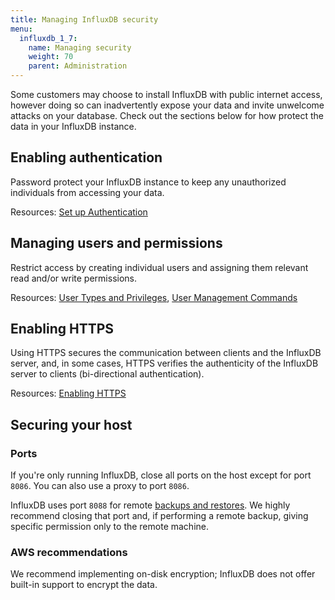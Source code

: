 ```yaml
---
title: Managing InfluxDB security
menu:
  influxdb_1_7:
    name: Managing security
    weight: 70
    parent: Administration
---
```


Some customers may choose to install InfluxDB with public internet access, however
doing so can inadvertently expose your data and invite unwelcome attacks on your database.
Check out the sections below for how protect the data in your InfluxDB instance.

## Enabling authentication

Password protect your InfluxDB instance to keep any unauthorized individuals
from accessing your data.

Resources:
[Set up Authentication](/influxdb/v1.7/administration/authentication_and_authorization/#set-up-authentication)

## Managing users and permissions

Restrict access by creating individual users and assigning them relevant
read and/or write permissions.

Resources:
[User Types and Privileges](/influxdb/v1.7/administration/authentication_and_authorization/#user-types-and-privileges),
[User Management Commands](/influxdb/v1.7/administration/authentication_and_authorization/#user-management-commands)

## Enabling HTTPS

Using HTTPS secures the communication between clients and the InfluxDB server, and, in
some cases, HTTPS verifies the authenticity of the InfluxDB server to clients (bi-directional authentication).

Resources:
[Enabling HTTPS](/influxdb/v1.7/administration/https_setup/)

## Securing your host

### Ports
If you're only running InfluxDB, close all ports on the host except for port `8086`.
You can also use a proxy to port `8086`.

InfluxDB uses port `8088` for remote [backups and restores](/influxdb/v1.7/administration/backup_and_restore/).
We highly recommend closing that port and, if performing a remote backup,
giving specific permission only to the remote machine.

### AWS recommendations

We recommend implementing on-disk encryption; InfluxDB does not offer built-in support to encrypt the data.
